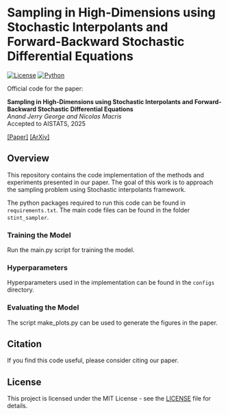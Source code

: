 # Sampling in High-Dimensions using Stochastic Interpolants and Forward-Backward Stochastic Differential Equations

[![License](https://img.shields.io/badge/license-MIT-blue.svg)](LICENSE)
[![Python](https://img.shields.io/badge/python-3.8%2B-blue.svg)](https://www.python.org/)

Official code for the paper:

**Sampling in High-Dimensions using Stochastic Interpolants and Forward-Backward Stochastic Differential Equations**  
*Anand Jerry George and Nicolas Macris*  
Accepted to AISTATS, 2025  

[[Paper]]() [[ArXiv]](https://arxiv.org/abs/2502.00355)

## Overview
This repository contains the code implementation of the methods and experiments presented in our paper. The goal of this work is to approach the sampling problem using Stochastic interpolants framework.

The python packages required to run this code can be found in `requirements.txt`. The main code files can be found in the folder `stint_sampler`.

### Training the Model
Run the main.py script for training the model.

### Hyperparameters
Hyperparameters used in the implementation can be found in the `configs` directory.

### Evaluating the Model
The script make_plots.py can be used to generate the figures in the paper.

## Citation
If you find this code useful, please consider citing our paper.

## License
This project is licensed under the MIT License - see the [LICENSE](LICENSE) file for details.
